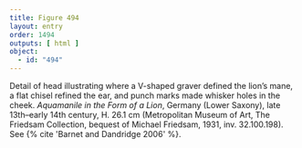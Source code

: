 ```yaml
---
title: Figure 494
layout: entry
order: 1494
outputs: [ html ]
object:
  - id: "494"
---
```


Detail of head illustrating where a V-shaped graver defined the lion’s mane, a flat chisel refined the ear, and punch marks made whisker holes in the cheek. *Aquamanile in the Form of a Lion*, Germany (Lower Saxony), late 13th–early 14th century, H. 26.1 cm (Metropolitan Museum of Art, The Friedsam Collection, bequest of Michael Friedsam, 1931, inv. 32.100.198). See {% cite 'Barnet and Dandridge 2006' %}.
